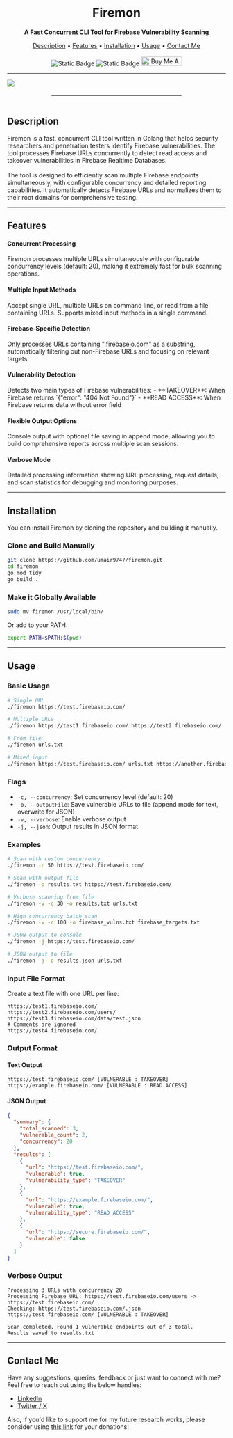 <h1 align="center">Firemon</h1>
<p align="center"><b>A Fast Concurrent CLI Tool for Firebase Vulnerability Scanning</b></p>
<p align="center">
<a href="#description">Description</a> • <a href="#features">Features</a> • <a href="#installation">Installation</a> • <a href="#usage">Usage</a> • <a href="#contactme">Contact Me</a><br><br>
<img alt="Static Badge" src="https://img.shields.io/badge/Supports-Firebase-orange?logo=firebase">
<img alt="Static Badge" src="https://img.shields.io/badge/Built with-Golang-green?logo=go">
  <a href="https://www.buymeacoffee.com/umair9747" target="_blank"><img src="https://www.buymeacoffee.com/assets/img/custom_images/orange_img.png" alt="Buy Me A Coffee" style="height: 21px !important;width: 94px !important;" ></a>
</p>
<hr>
<img src="./firemon.png">
<hr style="width:300px; height: 1px; margin: auto; margin-top: 20px;" />
<br>
<div id="description">
<h2> Description </h2>
Firemon is a fast, concurrent CLI tool written in Golang that helps security researchers and penetration testers identify Firebase vulnerabilities. The tool processes Firebase URLs concurrently to detect read access and takeover vulnerabilities in Firebase Realtime Databases.
<br><br>
The tool is designed to efficiently scan multiple Firebase endpoints simultaneously, with configurable concurrency and detailed reporting capabilities. It automatically detects Firebase URLs and normalizes them to their root domains for comprehensive testing.
</div>
<hr style="height: 1px;">
<div id="features">
<h2> Features </h2>

<h4> Concurrent Processing </h4>
Firemon processes multiple URLs simultaneously with configurable concurrency levels (default: 20), making it extremely fast for bulk scanning operations.

<h4> Multiple Input Methods </h4>
Accept single URL, multiple URLs on command line, or read from a file containing URLs. Supports mixed input methods in a single command.

<h4> Firebase-Specific Detection </h4>
Only processes URLs containing ".firebaseio.com" as a substring, automatically filtering out non-Firebase URLs and focusing on relevant targets.

<h4> Vulnerability Detection </h4>
Detects two main types of Firebase vulnerabilities:
- **TAKEOVER**: When Firebase returns `{"error": "404 Not Found"}`
- **READ ACCESS**: When Firebase returns data without error field

<h4> Flexible Output Options </h4>
Console output with optional file saving in append mode, allowing you to build comprehensive reports across multiple scan sessions.

<h4> Verbose Mode </h4>
Detailed processing information showing URL processing, request details, and scan statistics for debugging and monitoring purposes.
</div>

<hr style="height: 1px;">

<div id="installation">
<h2> Installation </h2>
You can install Firemon by cloning the repository and building it manually.

### Clone and Build Manually

```bash
git clone https://github.com/umair9747/firemon.git
cd firemon
go mod tidy
go build .
```

### Make it Globally Available

```bash
sudo mv firemon /usr/local/bin/
```

Or add to your PATH:

```bash
export PATH=$PATH:$(pwd)
```
</div>

<hr style="height: 1px;">

<div id="usage">
<h2> Usage </h2>

### Basic Usage

```bash
# Single URL
./firemon https://test.firebaseio.com/

# Multiple URLs
./firemon https://test1.firebaseio.com/ https://test2.firebaseio.com/

# From file
./firemon urls.txt

# Mixed input
./firemon https://test.firebaseio.com/ urls.txt https://another.firebaseio.com/
```

### Flags

- `-c, --concurrency`: Set concurrency level (default: 20)
- `-o, --outputFile`: Save vulnerable URLs to file (append mode for text, overwrite for JSON)
- `-v, --verbose`: Enable verbose output
- `-j, --json`: Output results in JSON format

### Examples

```bash
# Scan with custom concurrency
./firemon -c 50 https://test.firebaseio.com/

# Scan with output file
./firemon -o results.txt https://test.firebaseio.com/

# Verbose scanning from file
./firemon -v -c 30 -o results.txt urls.txt

# High concurrency batch scan
./firemon -v -c 100 -o firebase_vulns.txt firebase_targets.txt

# JSON output to console
./firemon -j https://test.firebaseio.com/

# JSON output to file
./firemon -j -o results.json urls.txt
```

### Input File Format

Create a text file with one URL per line:

```
https://test1.firebaseio.com/
https://test2.firebaseio.com/users/
https://test3.firebaseio.com/data/test.json
# Comments are ignored
https://test4.firebaseio.com/
```

### Output Format

#### Text Output
```
https://test.firebaseio.com/ [VULNERABLE : TAKEOVER]
https://example.firebaseio.com/ [VULNERABLE : READ ACCESS]
```

#### JSON Output
```json
{
  "summary": {
    "total_scanned": 3,
    "vulnerable_count": 2,
    "concurrency": 20
  },
  "results": [
    {
      "url": "https://test.firebaseio.com/",
      "vulnerable": true,
      "vulnerability_type": "TAKEOVER"
    },
    {
      "url": "https://example.firebaseio.com/",
      "vulnerable": true,
      "vulnerability_type": "READ ACCESS"
    },
    {
      "url": "https://secure.firebaseio.com/",
      "vulnerable": false
    }
  ]
}
```

### Verbose Output

```
Processing 3 URLs with concurrency 20
Processing Firebase URL: https://test.firebaseio.com/users -> https://test.firebaseio.com/
Checking: https://test.firebaseio.com/.json
https://test.firebaseio.com/ [VULNERABLE : TAKEOVER]

Scan completed. Found 1 vulnerable endpoints out of 3 total.
Results saved to results.txt
```
</div>

<hr style="height: 1px;">

<div id="contactme">
<h2> Contact Me </h2>
Have any suggestions, queries, feedback or just want to connect with me? Feel free to reach out using the below handles:
<ul type="disc">
<li><a href="https://www.linkedin.com/in/umair-nehri-49699317a">LinkedIn</a></li>
<li><a href="https://twitter.com/0x9747/">Twitter / X</a></li>
</ul>

Also, if you'd like to support me for my future research works, please consider using <a href="https://www.buymeacoffee.com/umair9747">this link</a> for your donations!
</div>